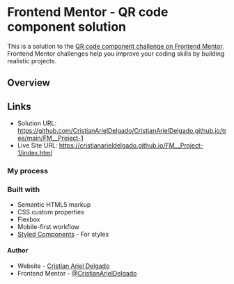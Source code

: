# Frontend Mentor - QR code component solution
This is a solution to the [QR code component challenge on Frontend Mentor](https://www.frontendmentor.io/challenges/qr-code-component-iux_sIO_H). Frontend Mentor challenges help you improve your coding skills by building realistic projects. 


## Overview
## Links

- Solution URL: https://github.com/CristianArielDelgado/CristianArielDelgado.github.io/tree/main/FM__Project-1
- Live Site URL: https://cristianarieldelgado.github.io/FM__Project-1/index.html

### My process
### Built with
- Semantic HTML5 markup
- CSS custom properties
- Flexbox
- Mobile-first workflow
- [Styled Components](https://styled-components.com/) - For styles


#### Author

- Website - [Cristian Ariel Delgado](https://cristianarieldelgado.github.io/index.html)
- Frontend Mentor - [@CristianArielDelgado](https://www.frontendmentor.io/profile/CristianArielDelgado)

